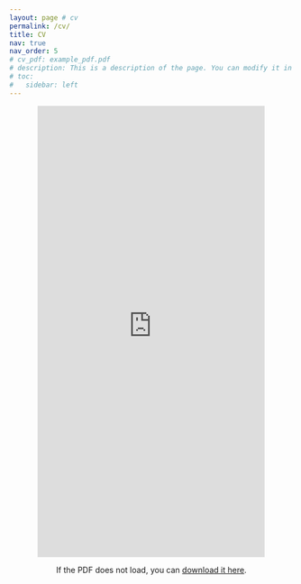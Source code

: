 ```yaml
---
layout: page # cv
permalink: /cv/
title: CV
nav: true
nav_order: 5
# cv_pdf: example_pdf.pdf
# description: This is a description of the page. You can modify it in '_pages/cv.md'. You can also change or remove the top pdf download button.
# toc:
#   sidebar: left
---
```


<!-- FOR USE WITH GOOGLE DRIVE-->

<div style="text-align: center;">
  <iframe 
    src="https://drive.google.com/viewerng/viewer?embedded=true&url={{ https://drive.google.com/file/d/1qgFj8SDHM4h_nfr7qdcwiGVzDMMnBHsn/view?usp=sharing }}/assets/files/CV.pdf" 
    width="80%" height="800px" style="border: none;">
  </iframe>
</div>

<p style="text-align: center;">
  If the PDF does not load, you can <a href="{{ https://drive.google.com/file/d/1qgFj8SDHM4h_nfr7qdcwiGVzDMMnBHsn/view?usp=sharing }}/assets/files/CV.pdf" target="_blank">download it here</a>.
</p>


<!-- FOR USE WITH DROPBOX -->
<!-- <div style="text-align: center;">
  <iframe 
    src="https://www.dropbox.com/scl/fi/aw56k6mbigm2nqzxg3iwj/CV.pdf?rlkey=1dpbcr9ki8ed7sztfywpol4ai&raw=1" 
    width="80%" height="800px" style="border: none;">
  </iframe>
</div>

<p style="text-align: center;">
  If the PDF does not load, you can <a href="https://www.dropbox.com/scl/fi/aw56k6mbigm2nqzxg3iwj/CV.pdf?rlkey=1dpbcr9ki8ed7sztfywpol4ai&raw=1" target="_blank">download it here</a>.
</p> -->

